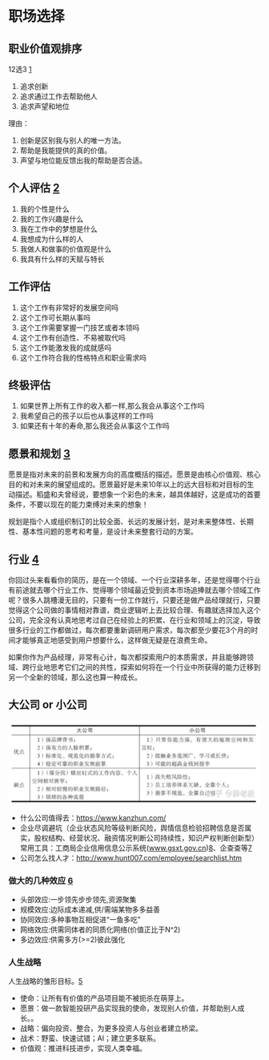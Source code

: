 # 职场选择

## 职业价值观排序

12选3 [1]

1. 追求创新
1. 追求通过工作去帮助他人
1. 追求声望和地位

理由：

1. 创新是区别我与别人的唯一方法。
1. 帮助是我能提供的真的价值。
1. 声望与地位能反馈出我的帮助是否合适。

## 个人评估 [2]

1. 我的个性是什么
1. 我的工作兴趣是什么
1. 我在工作中的梦想是什么
1. 我想成为什么样的人
1. 我做人和做事的价值观是什么
1. 我具有什么样的天赋与特长

## 工作评估

1. 这个工作有非常好的发展空间吗
1. 这个工作可长期从事吗
1. 这个工作需要掌握一门技艺或者本领吗
1. 这个工作有创造性、不易被取代吗
1. 这个工作能激发我的成就感吗
1. 这个工作符合我的性格特点和职业需求吗

## 终极评估

1. 如果世界上所有工作的收入都一样,那么我会从事这个工作吗
1. 我希望自己的孩子以后也从事这样的工作吗
1. 如果还有十年的寿命,那么我还会从事这个工作吗

## 愿景和规划 [3]

愿景是指对未来的前景和发展方向的高度概括的描述。愿景是由核心价值观、核心目的和对未来的展望组成的。愿景最好是未来10年以上的远大目标和对目标的生动描述。稻盛和夫曾经说，要想象一个彩色的未来，越具体越好，这是成功的首要条件，不要以现在的能力束缚对未来的想象！

规划是指个人或组织制订的比较全面、长远的发展计划，是对未来整体性、长期性、基本性问题的思考和考量，是设计未来整套行动的方案。

## 行业 [4]

你回过头来看看你的简历，是在一个领域、一个行业深耕多年，还是觉得哪个行业有前途就去哪个行业工作、觉得哪个领域最近受到资本市场追捧就去哪个领域工作呢？很多人跳槽漫无目的，只要有一份工作就行，只要还是做产品经理就行，只要觉得这个公司做的事情相对靠谱，商业逻辑听上去比较合理、有趣就选择加入这个公司，完全没有认真地思考过自己在经验上的积累、在行业和领域上的沉淀，导致很多行业的工作都做过，每次都要重新调研用户需求，每次都至少要花3个月的时间才能够真正地感受到用户想要什么，这样做无疑是在浪费生命。

如果你作为产品经理，非常有心计，每次都探索用户的本质需求，并且能够跨领域、跨行业地思考它们之间的共性，探索如何将在一个行业中所获得的能力迁移到另一个全新的领域，那么这也算一种成长。

## 大公司 or 小公司

![大公司\小公司的优缺点](../img/company_vs.png)

- 什么公司值得去：https://www.kanzhun.com/
- 企业尽调避坑（企业状态风险等级判断风险，舆情信息检验招聘信息是否属实，股权结构、经营状况、融资情况判断公司持续性，知识产权判断创新型）常用工具：工商局企业信用信息公示系统(www.gsxt.gov.cn)[8]、企查查等[7]
- 公司怎么找人才：http://www.hunt007.com/employee/searchlist.htm

### 做大的几种效应 [6]

- 头部效应:一步领先步步领先,资源聚集
- 规模效应:边际成本递减,供/需端某物多多益善
- 协同效应:多种事物互相促进“一鱼多吃”
- 网络效应:供需同体者的同质化网络(价值正比于N^2)
- 多边效应:供需多方(>=2)彼此强化

### 人生战略

人生战略的雏形目标。[5]

- 使命：让所有有价值的产品项目能不被扼杀在萌芽上。
- 愿景：做一款智能投研产品实现我的使命，发现别人价值，并帮助别人成长。。
- 战略：偏向投资、整合，为更多投资人与创业者建立桥梁。
- 战术：野蛮、快速试错；AI；建立更多联系。
- 价值观：推进科技进步，实现人类幸福。

[1]: https://weread.qq.com/web/reader/46532b707210fc4f465d044k8f132430178f14e45fce0f7
[2]: https://weread.qq.com/web/reader/46532b707210fc4f465d044kd3d322001ad3d9446802347
[3]: https://weread.qq.com/web/reader/46532b707210fc4f465d044kc7432af0210c74d97b01b1c
[4]: https://weread.qq.com/web/reader/46532b707210fc4f465d044k6f4322302126f4922f45dec
[5]: https://coffee.pmcaff.com/article/2147290812813440/pmcaff?utm_source=forum&newwindow=1
[6]: https://www.bilibili.com/video/BV19v411k75u?from=search&seid=11494051329064518502
[7]: https://zhuanlan.zhihu.com/p/389007507
[8]: https://news.dayoo.com/society/202012/31/140000_53734969.htm
